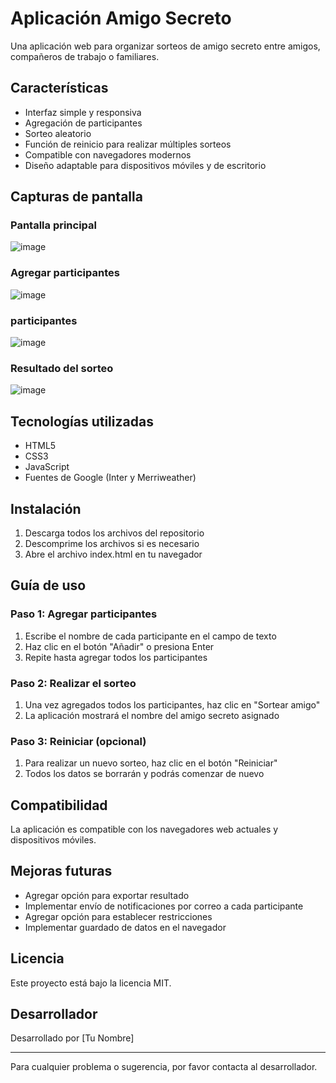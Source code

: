 # Aplicación Amigo Secreto

Una aplicación web para organizar sorteos de amigo secreto entre amigos, compañeros de trabajo o familiares.

## Características

- Interfaz simple y responsiva
- Agregación de participantes
- Sorteo aleatorio
- Función de reinicio para realizar múltiples sorteos
- Compatible con navegadores modernos
- Diseño adaptable para dispositivos móviles y de escritorio

## Capturas de pantalla

### Pantalla principal
![image](https://github.com/user-attachments/assets/215c8600-20d4-483c-a8e1-ff90ecb3e618)


### Agregar participantes
![image](https://github.com/user-attachments/assets/ffd8a2c4-d252-4395-964a-46e8e9a46b9a)

### participantes
![image](https://github.com/user-attachments/assets/0a890681-5548-4aeb-831b-85b327fcb958)


### Resultado del sorteo
![image](https://github.com/user-attachments/assets/c07db69c-76f6-49db-94af-a8d74843dd47)


## Tecnologías utilizadas

- HTML5
- CSS3
- JavaScript
- Fuentes de Google (Inter y Merriweather)

## Instalación

1. Descarga todos los archivos del repositorio
2. Descomprime los archivos si es necesario
3. Abre el archivo index.html en tu navegador

## Guía de uso

### Paso 1: Agregar participantes
1. Escribe el nombre de cada participante en el campo de texto
2. Haz clic en el botón "Añadir" o presiona Enter
3. Repite hasta agregar todos los participantes

### Paso 2: Realizar el sorteo
1. Una vez agregados todos los participantes, haz clic en "Sortear amigo"
2. La aplicación mostrará el nombre del amigo secreto asignado

### Paso 3: Reiniciar (opcional)
1. Para realizar un nuevo sorteo, haz clic en el botón "Reiniciar"
2. Todos los datos se borrarán y podrás comenzar de nuevo

## Compatibilidad

La aplicación es compatible con los navegadores web actuales y dispositivos móviles.

## Mejoras futuras

- Agregar opción para exportar resultado
- Implementar envío de notificaciones por correo a cada participante
- Agregar opción para establecer restricciones
- Implementar guardado de datos en el navegador

## Licencia

Este proyecto está bajo la licencia MIT.

## Desarrollador

Desarrollado por [Tu Nombre]

---

Para cualquier problema o sugerencia, por favor contacta al desarrollador.
